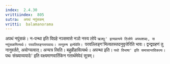 ```yaml
---
index:  2.4.30
vrittiindex:  805
sutra:  अपथं नपुंसकम्
vritti:  balamanorama 
---
```


अपथं नपुंसकं। न-पन्था इति विग्रहे नञ्समासे नञो नस्य लोपे `ऋक्पूः' इत्यप्रत्यये टिलोपे अपथशब्दः, स नपुंसकमित्यर्थः। परवल्लिङ्गतापवादः। तत्पुरुष इत्येवेति। `परवल्लिङ्ग'मित्यतस्तदनुवृत्तेरिति भावः। द्वन्द्वग्रहणं तु नानुवर्तते, अयोग्यत्वात्। अन्यत्र त्विति। बहुव्रीहावित्यर्थः। अपन्था इति। `पथो विभाषा' इति समासान्तविकल्पः। `पथः संख्याव्ययादेः' इति वक्ष्यमाणवार्तिकेन गतार्थमेवेदं सूत्रम्।

